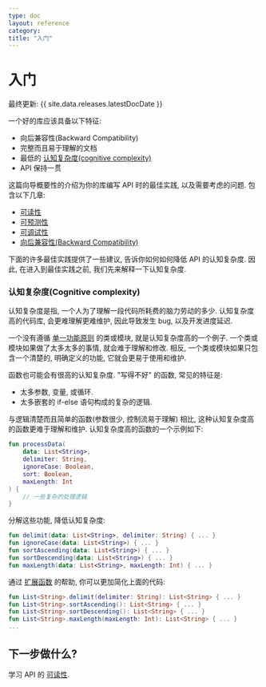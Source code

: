 ```yaml
---
type: doc
layout: reference
category:
title: "入门"
---
```


# 入门

最终更新: {{ site.data.releases.latestDocDate }}

一个好的库应该具备以下特征:
* 向后兼容性(Backward Compatibility)
* 完整而且易于理解的文档
* 最低的 [认知复杂度(cognitive complexity)](#cognitive-complexity)
* API 保持一贯

这篇向导概要性的介绍为你的库编写 API 时的最佳实践, 以及需要考虑的问题.
包含以下几章:
* [可读性](jvm-api-guidelines-readability.html)
* [可预测性](jvm-api-guidelines-predictability.html)
* [可调试性](jvm-api-guidelines-debuggability.html)
* [向后兼容性(Backward Compatibility)](jvm-api-guidelines-backward-compatibility.html)

下面的许多最佳实践提供了一些建议, 告诉你如何如何降低 API 的认知复杂度.
因此, 在进入到最佳实践之前, 我们先来解释一下认知复杂度.

### 认知复杂度(Cognitive complexity)

认知复杂度是指, 一个人为了理解一段代码所耗费的脑力劳动的多少.
认知复杂度高的代码库, 会更难理解更难维护, 因此导致发生 bug, 以及开发进度延迟.

一个没有遵循 [单一功能原则](https://en.wikipedia.org/wiki/Single-responsibility_principle) 的类或模块,
就是认知复杂度高的一个例子.
一个类或模块如果做了太多太多的事情, 就会难于理解和修改.
相反, 一个类或模块如果只包含一个清楚的, 明确定义的功能, 它就会更易于使用和维护.

函数也可能会有很高的认知复杂度. "写得不好" 的函数, 常见的特征是:
* 太多参数, 变量, 或循环.
* 太多嵌套的 if-else 语句构成的复杂的逻辑.

与逻辑清楚而且简单的函数(参数很少, 控制流易于理解) 相比, 这种认知复杂度高的函数更难于理解和维护. 
认知复杂度高的函数的一个示例如下:

```kotlin
fun processData(
    data: List<String>,
    delimiter: String,
    ignoreCase: Boolean,
    sort: Boolean,
    maxLength: Int
) {
    // 一些复杂的处理逻辑
}
```

分解这些功能, 降低认知复杂度:

```kotlin
fun delimit(data: List<String>, delimiter: String) { ... }
fun ignoreCase(data: List<String>) { ... }
fun sortAscending(data: List<String>) { ... }
fun sortDescending(data: List<String>) { ... }
fun maxLength(data: List<String>, maxLength: Int) { ... }
```

通过 [扩展函数](../extensions.html) 的帮助, 你可以更加简化上面的代码:

```kotlin
fun List<String>.delimit(delimiter: String): List<String> { ... }
fun List<String>.sortAscending(): List<String> { ... }
fun List<String>.sortDescending(): List<String> { ... }
fun List<String>.maxLength(maxLength: Int): List<String> { ... }
...
```

## 下一步做什么?

学习 API 的 [可读性](jvm-api-guidelines-readability.html).
